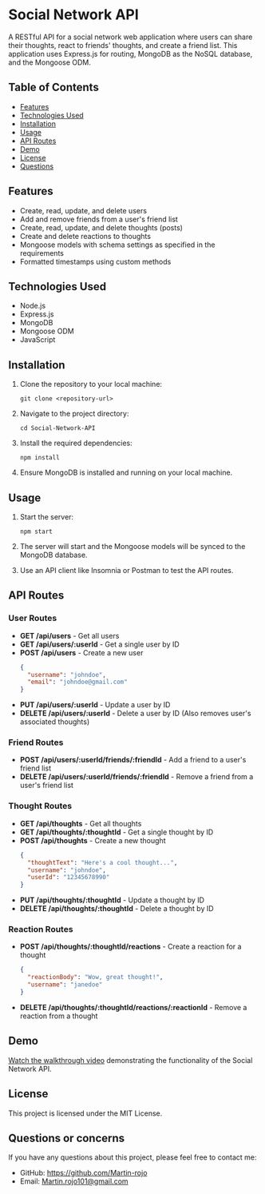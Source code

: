 # Social Network API

A RESTful API for a social network web application where users can share their thoughts, react to friends' thoughts, and create a friend list. This application uses Express.js for routing, MongoDB as the NoSQL database, and the Mongoose ODM.

## Table of Contents

- [Features](#features)
- [Technologies Used](#technologies-used)
- [Installation](#installation)
- [Usage](#usage)
- [API Routes](#api-routes)
- [Demo](#demo)
- [License](#license)
- [Questions](#questions)

## Features

- Create, read, update, and delete users
- Add and remove friends from a user's friend list
- Create, read, update, and delete thoughts (posts)
- Create and delete reactions to thoughts
- Mongoose models with schema settings as specified in the requirements
- Formatted timestamps using custom methods

## Technologies Used

- Node.js
- Express.js
- MongoDB
- Mongoose ODM
- JavaScript

## Installation

1. Clone the repository to your local machine:
   ```
   git clone <repository-url>
   ```

2. Navigate to the project directory:
   ```
   cd Social-Network-API
   ```

3. Install the required dependencies:
   ```
   npm install
   ```

4. Ensure MongoDB is installed and running on your local machine.

## Usage

1. Start the server:
   ```
   npm start
   ```

2. The server will start and the Mongoose models will be synced to the MongoDB database.

3. Use an API client like Insomnia or Postman to test the API routes.

## API Routes

### User Routes

- **GET /api/users** - Get all users
- **GET /api/users/:userId** - Get a single user by ID
- **POST /api/users** - Create a new user
  ```json
  {
    "username": "johndoe",
    "email": "johndoe@gmail.com"
  }
  ```
- **PUT /api/users/:userId** - Update a user by ID
- **DELETE /api/users/:userId** - Delete a user by ID (Also removes user's associated thoughts)

### Friend Routes

- **POST /api/users/:userId/friends/:friendId** - Add a friend to a user's friend list
- **DELETE /api/users/:userId/friends/:friendId** - Remove a friend from a user's friend list

### Thought Routes

- **GET /api/thoughts** - Get all thoughts
- **GET /api/thoughts/:thoughtId** - Get a single thought by ID
- **POST /api/thoughts** - Create a new thought
  ```json
  {
    "thoughtText": "Here's a cool thought...",
    "username": "johndoe",
    "userId": "12345678990"
  }
  ```
- **PUT /api/thoughts/:thoughtId** - Update a thought by ID
- **DELETE /api/thoughts/:thoughtId** - Delete a thought by ID

### Reaction Routes

- **POST /api/thoughts/:thoughtId/reactions** - Create a reaction for a thought
  ```json
  {
    "reactionBody": "Wow, great thought!",
    "username": "janedoe"
  }
  ```
- **DELETE /api/thoughts/:thoughtId/reactions/:reactionId** - Remove a reaction from a thought

## Demo

[Watch the walkthrough video](your-video-link-here) demonstrating the functionality of the Social Network API.


## License

This project is licensed under the MIT License.

## Questions or concerns

If you have any questions about this project, please feel free to contact me:

- GitHub: https://github.com/Martin-rojo
- Email: Martin.rojo101@gmail.com
